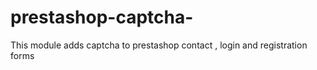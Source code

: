 # prestashop-captcha-
This module adds captcha to prestashop contact , login and registration forms
